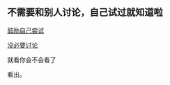 
## 不需要和别人讨论，自己试过就知道啦

[鼓励自己尝试](https://askubuntu.com/questions/566412/am-i-better-off-with-xbuntu-or-lubuntu)

[没必要讨论](https://www.v2ex.com/t/273502)

就看你会不会看了

看出。
